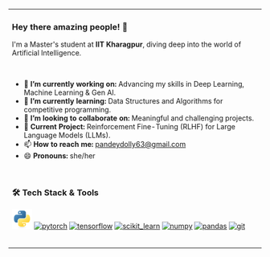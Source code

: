 <table>
<tr>
<td width="65%">

### Hey there amazing people! 👋

I'm a Master's student at **IIT Kharagpur**, diving deep into the world of Artificial Intelligence. 

<br>

- 🔭 **I’m currently working on:** Advancing my skills in Deep Learning, Machine Learning & Gen AI.
- 🌱 **I’m currently learning:** Data Structures and Algorithms for competitive programming.
- 👯 **I’m looking to collaborate on:** Meaningful and challenging projects.
- 🤔 **Current Project:** Reinforcement Fine-Tuning (RLHF) for Large Language Models (LLMs).
- 📫 **How to reach me:** [pandeydolly63@gmail.com](mailto:pandeydolly63@gmail.com)
- 😄 **Pronouns:** she/her


<br>

### 🛠️ Tech Stack & Tools

<p align="left">
  <a href="https://www.python.org" target="_blank" rel="noreferrer"><img src="https://raw.githubusercontent.com/devicons/devicon/master/icons/python/python-original.svg" alt="python" width="40" height="40"/></a>
  <a href="https://pytorch.org/" target="_blank" rel="noreferrer"><img src="https://cdn.jsdelivr.net/gh/devicons/devicon/icons/pytorch/pytorch-original.svg" alt="pytorch" width="40" height="40"/></a>
  <a href="https://www.tensorflow.org" target="_blank" rel="noreferrer"><img src="https://www.vectorlogo.zone/logos/tensorflow/tensorflow-icon.svg" alt="tensorflow" width="40" height="40"/></a>
  <a href="https://scikit-learn.org/" target="_blank" rel="noreferrer"><img src="https://upload.wikimedia.org/wikipedia/commons/0/05/Scikit_learn_logo_small.svg" alt="scikit_learn" width="40" height="40"/></a>
  <a href="https://numpy.org/" target="_blank" rel="noreferrer"><img src="https://cdn.jsdelivr.net/gh/devicons/devicon/icons/numpy/numpy-original.svg" alt="numpy" width="40" height="40"/></a>
  <a href="https://pandas.pydata.org/" target="_blank" rel="noreferrer"><img src="https://cdn.jsdelivr.net/gh/devicons/devicon/icons/pandas/pandas-original.svg" alt="pandas" width="40" height="40"/></a>
  <a href="https://git-scm.com/" target="_blank" rel="noreferrer"><img src="https://www.vectorlogo.zone/logos/git-scm/git-scm-icon.svg" alt="git" width="40" height="40"/></a>
</p>

<br>
